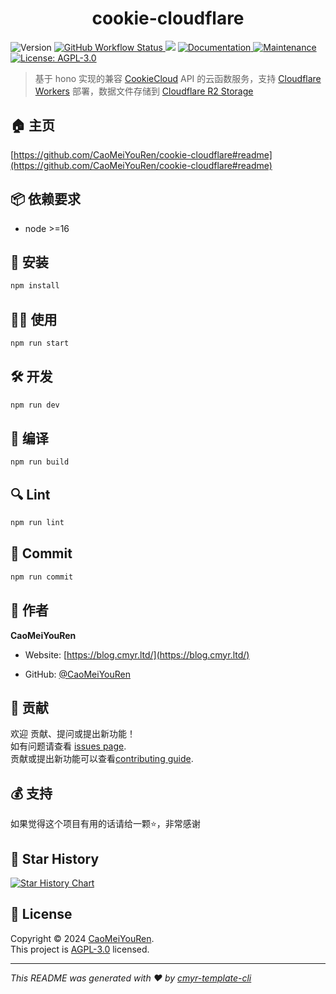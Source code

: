 <h1 align="center">cookie-cloudflare </h1>
<p>
  <img alt="Version" src="https://img.shields.io/github/package-json/v/CaoMeiYouRen/cookie-cloudflare.svg" />
  <a href="https://github.com/CaoMeiYouRen/cookie-cloudflare/actions?query=workflow%3ARelease" target="_blank">
    <img alt="GitHub Workflow Status" src="https://img.shields.io/github/actions/workflow/status/CaoMeiYouRen/cookie-cloudflare/release.yml?branch=master">
  </a>
  <img src="https://img.shields.io/badge/node-%3E%3D16-blue.svg" />
  <a href="https://github.com/CaoMeiYouRen/cookie-cloudflare#readme" target="_blank">
    <img alt="Documentation" src="https://img.shields.io/badge/documentation-yes-brightgreen.svg" />
  </a>
  <a href="https://github.com/CaoMeiYouRen/cookie-cloudflare/graphs/commit-activity" target="_blank">
    <img alt="Maintenance" src="https://img.shields.io/badge/Maintained%3F-yes-green.svg" />
  </a>
  <a href="https://github.com/CaoMeiYouRen/cookie-cloudflare/blob/master/LICENSE" target="_blank">
    <img alt="License: AGPL-3.0" src="https://img.shields.io/github/license/CaoMeiYouRen/cookie-cloudflare?color=yellow" />
  </a>
</p>


> 基于 hono 实现的兼容 [CookieCloud](https://github.com/easychen/CookieCloud) API 的云函数服务，支持 [Cloudflare Workers](https://developers.cloudflare.com/workers/) 部署，数据文件存储到 [Cloudflare R2 Storage](https://developers.cloudflare.com/r2/)

## 🏠 主页

[https://github.com/CaoMeiYouRen/cookie-cloudflare#readme](https://github.com/CaoMeiYouRen/cookie-cloudflare#readme)


## 📦 依赖要求


- node >=16

## 🚀 安装

```sh
npm install
```

## 👨‍💻 使用

```sh
npm run start
```

## 🛠️ 开发

```sh
npm run dev
```

## 🔧 编译

```sh
npm run build
```

## 🔍 Lint

```sh
npm run lint
```

## 💾 Commit

```sh
npm run commit
```


## 👤 作者


**CaoMeiYouRen**

* Website: [https://blog.cmyr.ltd/](https://blog.cmyr.ltd/)

* GitHub: [@CaoMeiYouRen](https://github.com/CaoMeiYouRen)


## 🤝 贡献

欢迎 贡献、提问或提出新功能！<br />如有问题请查看 [issues page](https://github.com/CaoMeiYouRen/cookie-cloudflare/issues). <br/>贡献或提出新功能可以查看[contributing guide](https://github.com/CaoMeiYouRen/cookie-cloudflare/blob/master/CONTRIBUTING.md).

## 💰 支持

如果觉得这个项目有用的话请给一颗⭐️，非常感谢

## 🌟 Star History

[![Star History Chart](https://api.star-history.com/svg?repos=CaoMeiYouRen/cookie-cloudflare&type=Date)](https://star-history.com/#CaoMeiYouRen/cookie-cloudflare&Date)

## 📝 License

Copyright © 2024 [CaoMeiYouRen](https://github.com/CaoMeiYouRen).<br />
This project is [AGPL-3.0](https://github.com/CaoMeiYouRen/cookie-cloudflare/blob/master/LICENSE) licensed.

***
_This README was generated with ❤️ by [cmyr-template-cli](https://github.com/CaoMeiYouRen/cmyr-template-cli)_
